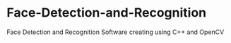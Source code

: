 # Face-Detection-and-Recognition
Face Detection and Recognition Software creating using C++ and OpenCV
